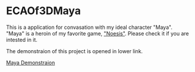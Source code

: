 # ECAOf3DMaya

This is a application for convasation with my ideal character "Maya".
"Maya" is a heroin of my favorite game, ["Noesis"](http://noe-sis.jp/).
Please check it if you are intested in it.

The demonstraion of this project is opened in lower link.

[Maya Demonstraion](https://youtu.be/Toe2l88f42E)
